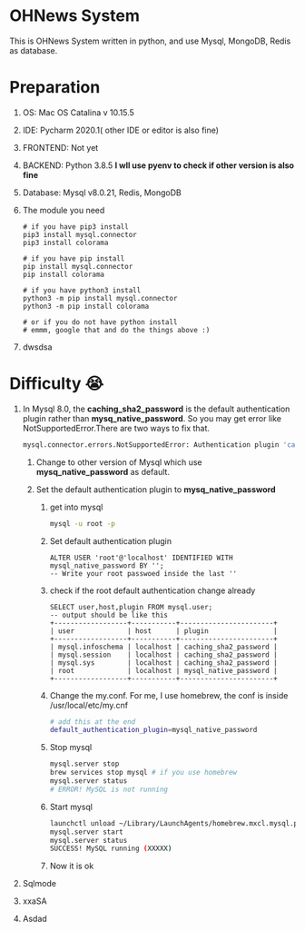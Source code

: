 # OHNews System
This is OHNews System written in python, and use Mysql, MongoDB, Redis as database.

# Preparation

1. OS: Mac OS Catalina v 10.15.5

2. IDE: Pycharm 2020.1( other IDE or editor is also fine)

3. FRONTEND: Not yet

4. BACKEND: Python 3.8.5  **I wll use pyenv to check if other version is also fine**

5. Database: Mysql v8.0.21, Redis, MongoDB

6. The module you need

   ```shell
   # if you have pip3 install
   pip3 install mysql.connector
   pip3 install colorama
   
   # if you have pip install
   pip install mysql.connector
   pip install colorama
   
   # if you have python3 install
   python3 -m pip install mysql.connector
   python3 -m pip install colorama
   
   # or if you do not have python install
   # emmm, google that and do the things above :)
   ```

7. dwsdsa

# Difficulty 😭

1. In Mysql 8.0, the **caching_sha2_password** is the default authentication plugin rather than **mysq_native_password**. So you may get error like NotSupportedError.There are two ways to fix that.

   ```bash
   mysql.connector.errors.NotSupportedError: Authentication plugin 'caching_sha2_password' is not supported
   ```

   1. Change to other version of Mysql which use **mysq_native_password** as default.

   2. Set the default authentication plugin to **mysq_native_password**

      1. get into mysql

         ```bash
         mysql -u root -p
         ```

      2. Set default authentication plugin

         ```mysql
         ALTER USER 'root'@'localhost' IDENTIFIED WITH mysql_native_password BY '';
         -- Write your root passwoed inside the last ''
         ```

      3. check if the root default authentication change already

         ```mysql
         SELECT user,host,plugin FROM mysql.user;
         -- output should be like this
         +------------------+-----------+-----------------------+
         | user             | host      | plugin                |
         +------------------+-----------+-----------------------+
         | mysql.infoschema | localhost | caching_sha2_password |
         | mysql.session    | localhost | caching_sha2_password |
         | mysql.sys        | localhost | caching_sha2_password |
         | root             | localhost | mysql_native_password |
         +------------------+-----------+-----------------------+
         ```

      4. Change the my.conf. For me, I use homebrew, the conf is inside /usr/local/etc/my.cnf

         ```bash
         # add this at the end
         default_authentication_plugin=mysql_native_password
         ```

      5. Stop mysql

         ```bash
         mysql.server stop
         brew services stop mysql # if you use homebrew
         mysql.server status
         # ERROR! MySQL is not running
         ```

      6. Start mysql

         ```bash
         launchctl unload ~/Library/LaunchAgents/homebrew.mxcl.mysql.plist # if has error ignore that and do the next commend
         mysql.server start
         mysql.server status
         SUCCESS! MySQL running (XXXXX)
         ```

      7. Now it is ok

2. Sqlmode

3. xxaSA

4. Asdad


